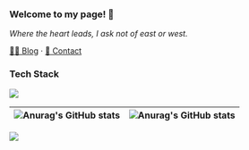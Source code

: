 ### Welcome to my page! 👋
*Where the heart leads, I ask not of east or west.*

 [✍🏻 Blog](https://blog.luckyabner.top) · [📧 Contact](mailto:luckyabner@foxmail.com)
### Tech Stack
![](https://skillicons.dev/icons?i=css,html,js,ts,py,react,next)

|![Anurag's GitHub stats](https://github-readme-stats.vercel.app/api?username=luckyabner&show_icons=true&theme=buefy&hide_border=true)| ![Anurag's GitHub stats](https://github-readme-stats.vercel.app/api/top-langs/?username=luckyabner&layout=compact&theme=buefy&hide_border=true)|
| ------------- | ------------- |



<!--
**cdt3211/cdt3211** is a ✨ _special_ ✨ repository because its `README.md` (this file) appears on your GitHub profile.

Here are some ideas to get you started:

- 🔭 I’m currently working on ...
- 🌱 I’m currently learning ...
- 👯 I’m looking to collaborate on ...
- 🤔 I’m looking for help with ...
- 💬 Ask me about ...
- 📫 How to reach me: ...
- 😄 Pronouns: ...
- ⚡ Fun fact: ...
-->

![](https://komarev.com/ghpvc/?username=luckyabner)
